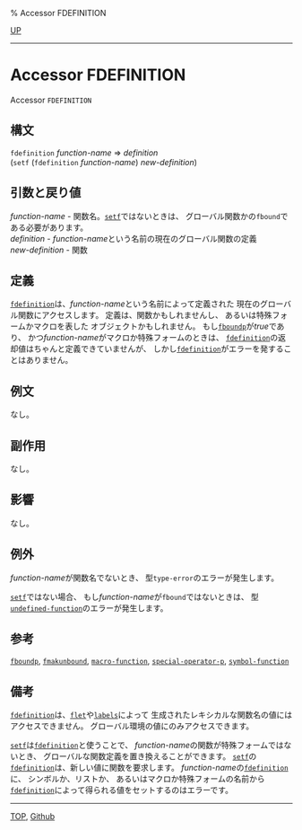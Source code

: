 % Accessor FDEFINITION

[UP](5.3.html)  

---

# Accessor **FDEFINITION**


Accessor `FDEFINITION`


## 構文

`fdefinition` *function-name* => *definition*  
(`setf` (`fdefinition` *function-name*) *new-definition*)


## 引数と戻り値

*function-name* - 関数名。[`setf`](5.3.setf.html)ではないときは、
グローバル関数かの`fbound`である必要があります。  
*definition* - *function-name*という名前の現在のグローバル関数の定義  
*new-definition* - 関数


## 定義

[`fdefinition`](5.3.fdefinition.html)は、*function-name*という名前によって定義された
現在のグローバル関数にアクセスします。
定義は、関数かもしれませんし、
あるいは特殊フォームかマクロを表した
オブジェクトかもしれません。
もし[`fboundp`](5.3.fboundp.html)が*true*であり、
かつ*function-name*がマクロか特殊フォームのときは、
[`fdefinition`](5.3.fdefinition.html)の返却値はちゃんと定義できていませんが、
しかし[`fdefinition`](5.3.fdefinition.html)がエラーを発することはありません。


## 例文

なし。


## 副作用

なし。


## 影響

なし。


## 例外

*function-name*が関数名でないとき、
型`type-error`のエラーが発生します。

[`setf`](5.3.setf.html)ではない場合、
もし*function-name*が`fbound`ではないときは、
型[`undefined-function`](5.3.undefined-function.html)のエラーが発生します。


## 参考

[`fboundp`](5.3.fboundp.html),
[`fmakunbound`](5.3.fmakunbound.html),
[`macro-function`](3.8.macro-function.html),
[`special-operator-p`](3.8.special-operator-p.html),
[`symbol-function`](10.2.symbol-function.html)


## 備考

[`fdefinition`](5.3.fdefinition.html)は、[`flet`](5.3.flet.html)や[`labels`](5.3.flet.html)によって
生成されたレキシカルな関数名の値にはアクセスできません。
グローバル環境の値にのみアクセスできます。

[`setf`](5.3.setf.html)は[`fdefinition`](5.3.fdefinition.html)と使うことで、
*function-name*の関数が特殊フォームではないとき、
グローバルな関数定義を置き換えることができます。
[`setf`](5.3.setf.html)の[`fdefinition`](5.3.fdefinition.html)は、新しい値に関数を要求します。
*function-name*の[`fdefinition`](5.3.fdefinition.html)に、
シンボルか、リストか、
あるいはマクロか特殊フォームの名前から
[`fdefinition`](5.3.fdefinition.html)によって得られる値をセットするのはエラーです。


---
[TOP](index.html),  [Github](https://github.com/nptcl/npt-japanese)

